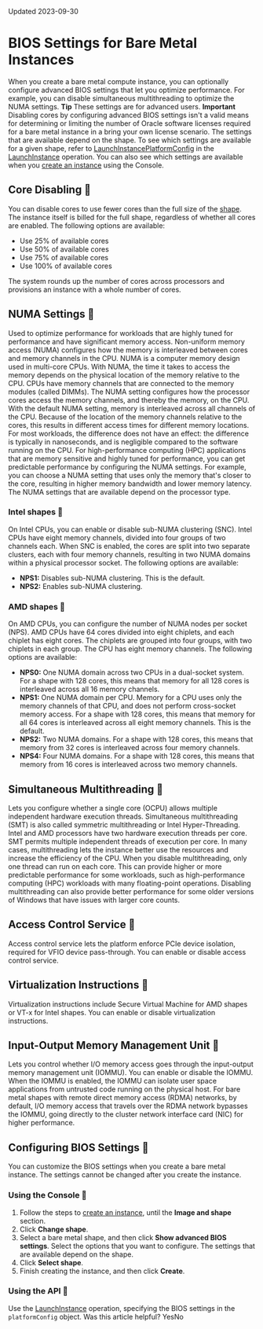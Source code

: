 Updated 2023-09-30
# BIOS Settings for Bare Metal Instances
When you create a bare metal compute instance, you can optionally configure advanced BIOS settings that let you optimize performance. For example, you can disable simultaneous multithreading to optimize the NUMA settings.
**Tip** These settings are for advanced users.
**Important** Disabling cores by configuring advanced BIOS settings isn't a valid means for determining or limiting the number of Oracle software licenses required for a bare metal instance in a bring your own license scenario.
The settings that are available depend on the shape. To see which settings are available for a given shape, refer to [LaunchInstancePlatformConfig](https://docs.oracle.com/iaas/api/#/en/iaas/latest/datatypes/LaunchInstancePlatformConfig) in the [LaunchInstance](https://docs.oracle.com/iaas/api/#/en/iaas/latest/Instance/LaunchInstance) operation. You can also see which settings are available when you [create an instance](https://docs.oracle.com/en-us/iaas/Content/Compute/References/bios-settings.htm#configuring__console) using the Console.
## Core Disabling 🔗 
You can disable cores to use fewer cores than the full size of the [shape](https://docs.oracle.com/en-us/iaas/Content/Compute/References/computeshapes.htm#Compute_Shapes). The instance itself is billed for the full shape, regardless of whether all cores are enabled.
The following options are available:
  * Use 25% of available cores
  * Use 50% of available cores
  * Use 75% of available cores
  * Use 100% of available cores


The system rounds up the number of cores across processors and provisions an instance with a whole number of cores.
## NUMA Settings 🔗 
Used to optimize performance for workloads that are highly tuned for performance and have significant memory access. Non-uniform memory access (NUMA) configures how the memory is interleaved between cores and memory channels in the CPU.
NUMA is a computer memory design used in multi-core CPUs. With NUMA, the time it takes to access the memory depends on the physical location of the memory relative to the CPU. CPUs have memory channels that are connected to the memory modules (called DIMMs). The NUMA setting configures how the processor cores access the memory channels, and thereby the memory, on the CPU.
With the default NUMA setting, memory is interleaved across all channels of the CPU. Because of the location of the memory channels relative to the cores, this results in different access times for different memory locations. For most workloads, the difference does not have an effect: the difference is typically in nanoseconds, and is negligible compared to the software running on the CPU.
For high-performance computing (HPC) applications that are memory sensitive and highly tuned for performance, you can get predictable performance by configuring the NUMA settings. For example, you can choose a NUMA setting that uses only the memory that's closer to the core, resulting in higher memory bandwidth and lower memory latency.
The NUMA settings that are available depend on the processor type.
### Intel shapes 🔗 
On Intel CPUs, you can enable or disable sub-NUMA clustering (SNC). Intel CPUs have eight memory channels, divided into four groups of two channels each. When SNC is enabled, the cores are split into two separate clusters, each with four memory channels, resulting in two NUMA domains within a physical processor socket. The following options are available:
  * **NPS1:** Disables sub-NUMA clustering. This is the default.
  * **NPS2:** Enables sub-NUMA clustering.


### AMD shapes 🔗 
On AMD CPUs, you can configure the number of NUMA nodes per socket (NPS). AMD CPUs have 64 cores divided into eight chiplets, and each chiplet has eight cores. The chiplets are grouped into four groups, with two chiplets in each group. The CPU has eight memory channels. The following options are available:
  * **NPS0:** One NUMA domain across two CPUs in a dual-socket system. For a shape with 128 cores, this means that memory for all 128 cores is interleaved across all 16 memory channels.
  * **NPS1:** One NUMA domain per CPU. Memory for a CPU uses only the memory channels of that CPU, and does not perform cross-socket memory access. For a shape with 128 cores, this means that memory for all 64 cores is interleaved across all eight memory channels. This is the default.
  * **NPS2:** Two NUMA domains. For a shape with 128 cores, this means that memory from 32 cores is interleaved across four memory channels.
  * **NPS4:** Four NUMA domains. For a shape with 128 cores, this means that memory from 16 cores is interleaved across two memory channels.


## Simultaneous Multithreading 🔗 
Lets you configure whether a single core (OCPU) allows multiple independent hardware execution threads. Simultaneous multithreading (SMT) is also called symmetric multithreading or Intel Hyper-Threading.
Intel and AMD processors have two hardware execution threads per core. SMT permits multiple independent threads of execution per core. In many cases, multithreading lets the instance better use the resources and increase the efficiency of the CPU.
When you disable multithreading, only one thread can run on each core. This can provide higher or more predictable performance for some workloads, such as high-performance computing (HPC) workloads with many floating-point operations. Disabling multithreading can also provide better performance for some older versions of Windows that have issues with larger core counts.
## Access Control Service 🔗 
Access control service lets the platform enforce PCIe device isolation, required for VFIO device pass-through. You can enable or disable access control service.
## Virtualization Instructions 🔗 
Virtualization instructions include Secure Virtual Machine for AMD shapes or VT-x for Intel shapes. You can enable or disable virtualization instructions.
## Input-Output Memory Management Unit 🔗 
Lets you control whether I/O memory access goes through the input-output memory management unit (IOMMU). You can enable or disable the IOMMU.
When the IOMMU is enabled, the IOMMU can isolate user space applications from untrusted code running on the physical host. For bare metal shapes with remote direct memory access (RDMA) networks, by default, I/O memory access that travels over the RDMA network bypasses the IOMMU, going directly to the cluster network interface card (NIC) for higher performance.
## Configuring BIOS Settings 🔗 
You can customize the BIOS settings when you create a bare metal instance. The settings cannot be changed after you create the instance.
### Using the Console 🔗 
  1. Follow the steps to [create an instance](https://docs.oracle.com/en-us/iaas/Content/Compute/Tasks/launchinginstance.htm#top "Create a bare metal or virtual machine \(VM\) compute instance by using Compute service."), until the **Image and shape** section.
  2. Click **Change shape**.
  3. Select a bare metal shape, and then click **Show advanced BIOS settings**. Select the options that you want to configure. The settings that are available depend on the shape.
  4. Click **Select shape**.
  5. Finish creating the instance, and then click **Create**.


### Using the API 🔗 
Use the [LaunchInstance](https://docs.oracle.com/iaas/api/#/en/iaas/latest/Instance/LaunchInstance) operation, specifying the BIOS settings in the `platformConfig` object.
Was this article helpful?
YesNo

